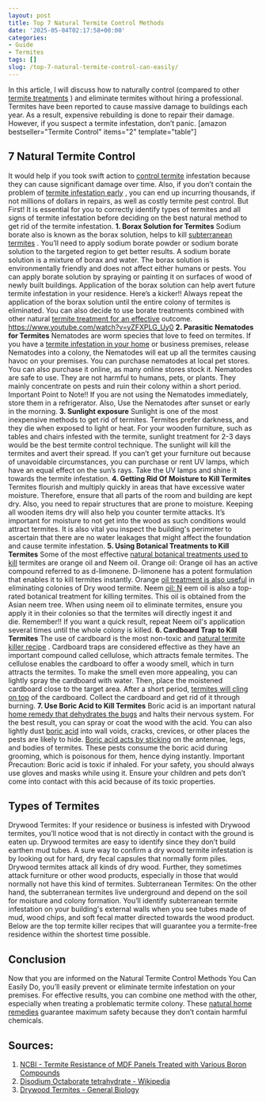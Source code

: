 ```yaml
---
layout: post
title: Top 7 Natural Termite Control Methods
date: '2025-05-04T02:17:58+00:00'
categories:
- Guide
- Termites
tags: []
slug: /top-7-natural-termite-control-can-easily/
---
```


In this article, I will discuss how to naturally control (compared to other
[termite treatments](https://pestpolicy.com/best-termite-killer/)
) and eliminate termites without hiring a professional.
Termites have been reported to cause massive damage to buildings each year.
As a result, expensive rebuilding is done to repair their damage. However, if you suspect a termite infestation, don’t panic.
[amazon bestseller="Termite Control" items="2" template="table"]
## 7 Natural Termite Control
It would help if you took swift action to
[control termite](https://pestpolicy.com/soil-treatment-for-termites/)
infestation because they can cause significant damage over time. Also, if you don’t contain the problem of
[termite infestation early](https://pestpolicy.com/flying-ants-vs-termites/)
, you can end up incurring thousands, if not millions of dollars in repairs, as well as costly termite pest control.
But First! It is essential for you to correctly identify types of termites and all signs of termite infestation before deciding on the best natural method to get rid of the termite infestation.
**1. Borax Solution for Termites**
Sodium borate also is known as the borax solution, helps to kill
[subterranean termites](https://pestpolicy.com/subterranean-termites-treatment/)
. You’ll need to apply sodium borate powder or sodium borate solution to the targeted region to get better results. A sodium borate solution is a mixture of borax and water.
The borax solution is environmentally friendly and does not affect either humans or pests. You can apply borate solution by spraying or painting it on surfaces of wood of newly built buildings. Application of the borax solution can help avert future termite infestation in your residence.
Here’s a kicker!!
Always repeat the application of the borax solution until the entire colony of termites is eliminated. You can also decide to use borate treatments combined with other natural
[termite treatment for an effective](https://pestpolicy.com/how-to-get-rid-of-termites/)
outcome.
https://www.youtube.com/watch?v=yZFXPLG_Uy0
**2. Parasitic Nematodes for Termites**
Nematodes are worm species that love to feed on termites. If you have a
[termite infestation in your home](https://pestpolicy.com/home-remedy-for-termites/)
or business premises, release Nematodes into a colony, the Nematodes will eat up all the termites causing havoc on your premises.
You can purchase nematodes at local pet stores. You can also purchase it online, as many online stores stock it. Nematodes are safe to use. They are not harmful to humans, pets, or plants. They mainly concentrate on pests and ruin their colony within a short period.
Important Point to Note!! If you are not using the Nematodes immediately, store them in a refrigerator. Also, Use the Nematodes after sunset or early in the morning.
**3. Sunlight exposure**
Sunlight is one of the most inexpensive methods to get rid of termites. Termites prefer darkness, and they die when exposed to light or heat.
For your wooden furniture, such as tables and chairs infested with the termite, sunlight treatment for 2-3 days would be the best termite control technique. The sunlight will kill the termites and avert their spread.
If you can’t get your furniture out because of unavoidable circumstances, you can purchase or rent UV lamps, which have an equal effect on the sun’s rays. Take the UV lamps and shine it towards the termite infestation.
**4. Getting Rid Of Moisture to Kill Termites**
Termites flourish and multiply quickly in areas that have excessive water moisture. Therefore, ensure that all parts of the room and building are kept dry. Also, you need to repair structures that are prone to moisture.
Keeping all wooden items dry will also help you counter termite attacks. It’s important for moisture to not get into the wood as such conditions would attract termites.
It is also vital you inspect the building's perimeter to ascertain that there are no water leakages that might affect the foundation and cause termite infestation.
**5. Using Botanical Treatments to Kill Termites**
Some of the most effective
[natural botanical treatments used to kill](https://pestpolicy.com/how-to-kill-fleas-on-dogs-naturally-safe-and-fast/)
termites are orange oil and Neem oil.
Orange oil: Orange oil has an active compound referred to as d-limonene. D-limonene has a potent formulation that enables it to kill termites instantly. Orange
[oil treatment is also useful](https://pestpolicy.com/tea-tree-oil-for-bed-bugs/)
in eliminating colonies of Dry wood termite.
Neem
[oil: N](https://pestpolicy.com/does-lavender-kill-bed-bugs/)
eem oil is also a top-rated botanical treatment for killing termites. This oil is obtained from the Asian neem tree. When using neem oil to eliminate termites, ensure you apply it in their colonies so that the termites will directly ingest it and die. Remember!! If you want a quick result, repeat Neem oil's application several times until the whole colony is killed.
**6. Cardboard Trap to Kill Termites**
The use of cardboard is the most non-toxic and
[natural termite killer recipe](https://pestpolicy.com/homemade-ant-killer/)
. Cardboard traps are considered effective as they have an important compound called cellulose, which attracts female termites.
The cellulose enables the cardboard to offer a woody smell, which in turn attracts the termites. To make the smell even more appealing, you can lightly spray the cardboard with water.
Then, place the moistened cardboard close to the target area. After a short period,
[termites will cling on top](https://pestpolicy.com/termite-prevention/)
of the cardboard. Collect the cardboard and get rid of it through burning.
**7. Use Boric Acid to Kill Termites**
Boric acid is an important natural
[home remedy that dehydrates the bugs](https://pestpolicy.com/does-vinegar-kill-bed-bugs/)
and halts their nervous system.
For the best result, you can spray or coat the wood with the acid. You can also lightly dust
[boric acid](https://pestpolicy.com/does-boric-acid-kill-roaches/)
into wall voids, cracks, crevices, or other places the pests are likely to hide.
[Boric acid acts by sticking](https://pestpolicy.com/harris-boric-acid-roach-powder-with-lure-review/)
on the antennae, legs, and bodies of termites. These pests consume the boric acid during grooming, which is poisonous for them, hence dying instantly.
Important Precaution: Boric acid is toxic if inhaled. For your safety, you should always use gloves and masks while using it. Ensure your children and pets don’t come into contact with this acid because of its toxic properties.
## Types of Termites
Drywood Termites: If your residence or business is infested with Drywood termites, you’ll notice wood that is not directly in contact with the ground is eaten up.
Drywood termites are easy to identify since they don’t build earthen mud tubes. A sure way to confirm a dry wood termite infestation is by looking out for hard, dry fecal capsules that normally form piles.
Drywood termites attack all kinds of dry wood. Further, they sometimes attack furniture or other wood products, especially in those that would normally not have this kind of termites.
Subterranean Termites: On the other hand, the subterranean termites live underground and depend on the soil for moisture and colony formation.
You’ll identify subterranean termite infestation on your building's external walls when you see tubes made of mud, wood chips, and soft fecal matter directed towards the wood product.
Below are the top termite killer recipes that will guarantee you a termite-free residence within the shortest time possible.
## Conclusion
Now that you are informed on the Natural Termite Control Methods You Can Easily Do, you’ll easily prevent or eliminate termite infestation on your premises.
For effective results, you can combine one method with the other, especially when treating a problematic termite colony. These
[natural home](https://pestpolicy.com/home-remedies-for-fleas/)
[](https://pestpolicy.com/home-remedies-for-fleas/)
[remedies](https://pestpolicy.com/home-remedies-for-fleas/)
guarantee maximum safety because they don’t contain harmful chemicals.
## Sources:
1. [NCBI - Termite Resistance of MDF Panels Treated with Various Boron Compounds](https://pestpolicy.com/)
2. [Disodium Octaborate tetrahydrate - Wikipedia](https://en.wikipedia.org/wiki/Disodium_octaborate_tetrahydrate)
3. [Drywood Termites - General Biology](https://extension.arizona.edu/sites/extension.arizona.edu/files/pubs/az1232.pdf)
